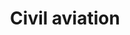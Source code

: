 ---
title: Civil aviation
longTitle: 'Civil aviation'
tags:
- gccommon
french:
- "[[Aviation civile]]"
relatedTerm:
- "[[Civilian aircraft]]"
usedFor:
- "[[Business aviation]]"
- "[[Civil aeronautics]]"
- "[[Commercial aviation]]"
- "[[Recreational aviation]]"
---